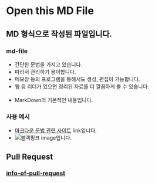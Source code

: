 # Open this MD File
## MD 형식으로 작성된 파일입니다.
### md-file
- 간단한 문법을 가지고 있습니다.
- 따라서 관리하기 용이합니다.
- 메모장 등의 프로그램을 통해서도 생성, 편집이 가능합니다.
- 웹 등 리더가 있으면 정리된 자료를 더 깔끔하게 볼 수 있습니다.
<br> <br>
- MarkDown의 기본적인 내용입니다.

### 사용 예시
- [마크다운 문법 관련 사이트](https://heropy.blog/2017/09/30/markdown/)
link입니다.
- ![블랙핑크](https://pyxis.nymag.com/v1/imgs/b9b/07a/9382d3b55e22d189d83bc8bddc54de945c-28-blackpink.rhorizontal.w700.jpg)
image입니다.
## Pull Request
### [info-of-pull-request](https://wayhome25.github.io/git/2017/07/08/git-first-pull-request-story/)